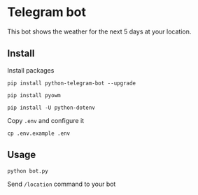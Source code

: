 # Telegram bot

This bot shows the weather for the next 5 days at your location.

## Install

Install packages
```shell
pip install python-telegram-bot --upgrade

pip install pyowm

pip install -U python-dotenv
```

Copy `.env` and configure it 
```shell
cp .env.example .env
```

## Usage
```shell
python bot.py
```

Send `/location` command to your bot


